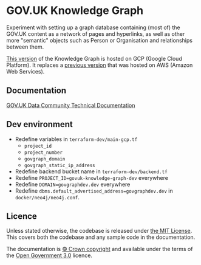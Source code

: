 # GOV.UK Knowledge Graph

Experiment with setting up a graph database containing (most of) the GOV.UK
content as a network of pages and hyperlinks, as well as other more "semantic"
objects such as Person or Organisation and relationships between them.

[This
version](https://console.cloud.google.com/welcome?project=govuk-knowledge-graph)
of the Knowledge Graph is hosted on GCP (Google Cloud Platform). It replaces a
[previous version](https://github.com/alphagov/govuk-knowledge-graph) that was
hosted on AWS (Amazon Web Services).

## Documentation

[GOV.UK Data Community Technical Documentation](https://docs.data-community.publishing.service.gov.uk/analysis/govgraph/pipeline-v2/)

## Dev environment

* Redefine variables in `terraform-dev/main-gcp.tf`
  * `project_id`
  * `project_number`
  * `govgraph_domain`
  * `govgraph_static_ip_address`
* Redefine backend bucket name in `terraform-dev/backend.tf`
* Redefine `PROJECT_ID=govuk-knowledge-graph-dev` everywhere
* Redefine `DOMAIN=govgraphdev.dev` everywhere
* Redefine `dbms.default_advertised_address=govgraphdev.dev` in
  `docker/neo4j/neo4j.conf`.

## Licence

Unless stated otherwise, the codebase is released under [the MIT License][mit].
This covers both the codebase and any sample code in the documentation.

The documentation is [© Crown copyright][copyright] and available under the terms
of the [Open Government 3.0][ogl] licence.

[rvm]: https://www.ruby-lang.org/en/documentation/installation/#managers
[bundler]: http://bundler.io/
[mit]: LICENCE
[copyright]: http://www.nationalarchives.gov.uk/information-management/re-using-public-sector-information/uk-government-licensing-framework/crown-copyright/
[ogl]: http://www.nationalarchives.gov.uk/doc/open-government-licence/version/3/
